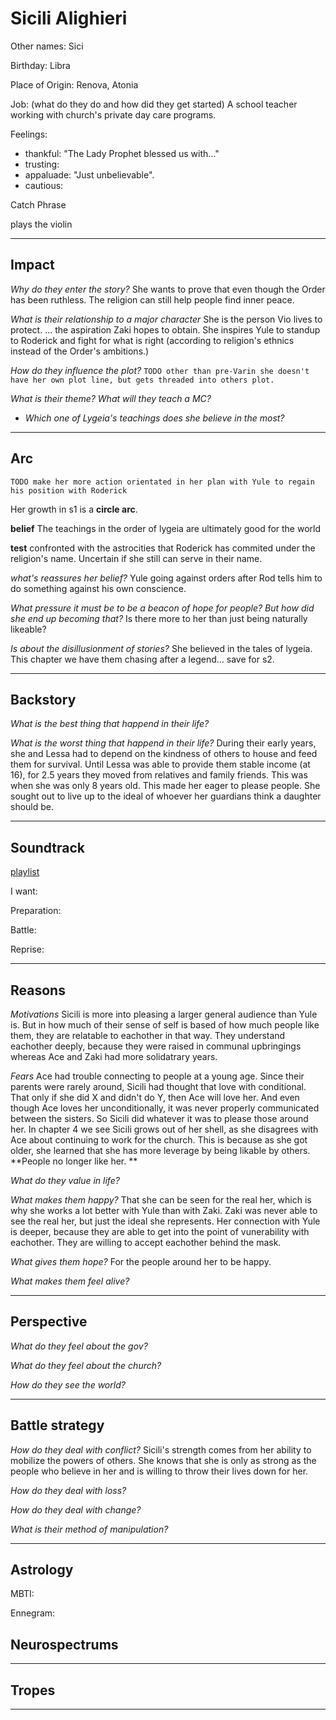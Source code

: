# Sicili Alighieri

Other names: Sici

Birthday: Libra

Place of Origin: Renova, Atonia

Job: (what do they do and how did they get started)
A school teacher working with church's private day care programs.

Feelings:
- thankful: "The Lady Prophet blessed us with..."
- trusting: 
- appaluade: "Just unbelievable".
- cautious: 

Catch Phrase
> 

plays the violin

---
## Impact

*Why do they enter the story?*
She wants to prove that even though the Order has been ruthless. The religion can still help people find inner peace.

*What is their relationship to a major character*
She is the person Vio lives to protect.
... the aspiration Zaki hopes to obtain.
She inspires Yule to standup to Roderick and fight for what is right (according to religion's ethnics instead of the Order's ambitions.)

*How do they influence the plot?*
`TODO other than pre-Varin she doesn't have her own plot line, but gets threaded into others plot.`

*What is their theme? What will they teach a MC?*
- *Which one of Lygeia's teachings does she believe in the most?*

---
## Arc

`TODO make her more action orientated in her plan with Yule to regain his position with Roderick`

Her growth in s1 is a **circle arc**.

**belief** The teachings in the order of lygeia are ultimately good for the world

**test** confronted with the astrocities that Roderick has commited under the religion's name. Uncertain if she still can serve in their name.

*what's reassures her belief?* Yule going against orders after Rod tells him to do something against his own conscience.

*What pressure it must be to be a beacon of hope for people?*
*But how did she end up becoming that?*
Is there more to her than just being naturally likeable?

*Is about the disillusionment of stories?*
She believed in the tales of lygeia. This chapter we have them chasing after a legend... save for s2.

---
## Backstory

*What is the best thing that happend in their life?*


*What is the worst thing that happend in their life?*
During their early years, she and Lessa had to depend on the kindness of others to house and feed them for survival. Until Lessa was able to provide them stable income (at 16), for 2.5 years they moved from relatives and family friends. This was when she was only 8 years old. This made her eager to please people. She sought out to live up to the ideal of whoever her guardians think a daughter should be. 


---
## Soundtrack

[playlist](https://open.spotify.com/playlist/1CmebFDlKqAAok0WDFuDee?si=_ds8VrzqROK-xVFJE1bQDA)

I want:



Preparation:



Battle:



Reprise:

---

## Reasons

*Motivations*
Sicili is more into pleasing a larger general audience than Yule is. But in how much of their sense of self is based of how much people like them, they are relatable to eachother in that way. They understand eachother deeply, because they were raised in communal upbringings whereas Ace and Zaki had more solidatrary years.

*Fears*
Ace had trouble connecting to people at a young age. Since their parents were rarely around, Sicili had thought that love with conditional. That only if she did X and didn't do Y, then Ace will love her. And even though Ace loves her unconditionally, it was never properly communicated between the sisters. So Sicili did whatever it was to please those around her. In chapter 4 we see Sicili grows out of her shell, as she disagrees with Ace about continuing to work for the church. This is because as she got older, she learned that she has more leverage by being likable by others. 
**People no longer like her. **

*What do they value in life?*


*What makes them happy?*
That she can be seen for the real her, which is why she works a lot better with Yule than with Zaki. Zaki was never able to see the real her, but just the ideal she represents. Her connection with Yule is deeper, because they are able to get into the point of vunerability with eachother. They are willing to accept eachother behind the mask.

*What gives them hope?*
For the people around her to be happy. 

*What makes them feel alive?*


---

## Perspective


*What do they feel about the gov?*


*What do they feel about the church?*


*How do they see the world?*


---
## Battle strategy

*How do they deal with conflict?*
Sicili's strength comes from her ability to mobilize the powers of others. She knows that she is only as strong as the people who believe in her and is willing to throw their lives down for her.


*How do they deal with loss?*


*How do they deal with change?*


*What is their method of manipulation?*


---

## Astrology

MBTI:

Ennegram:

## Neurospectrums

---

## Tropes



---
